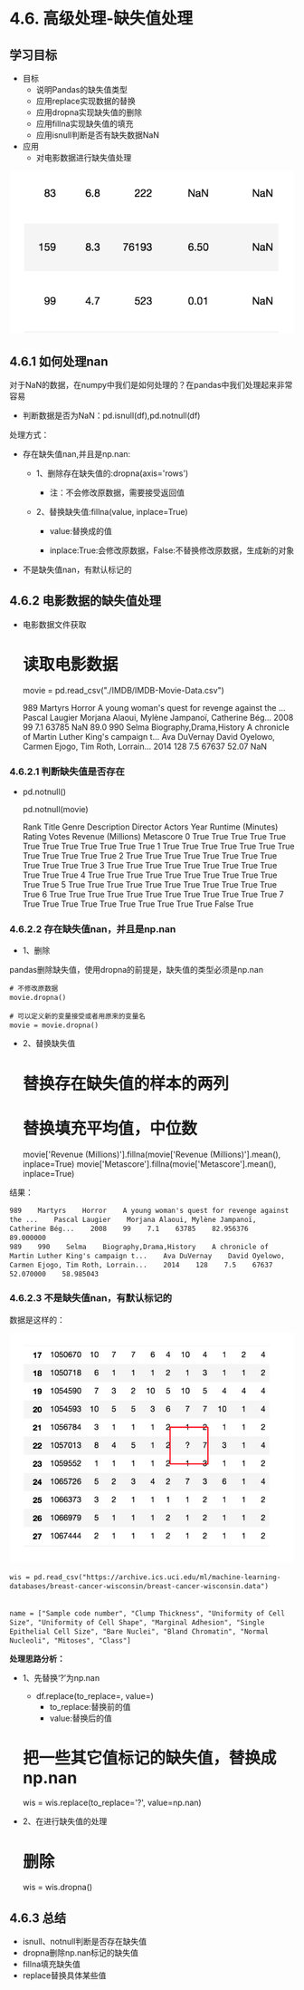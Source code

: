 # 4.6. 高级处理-缺失值处理

学习目标
----

*   目标
    *   说明Pandas的缺失值类型
    *   应用replace实现数据的替换
    *   应用dropna实现缺失值的删除
    *   应用fillna实现缺失值的填充
    *   应用isnull判断是否有缺失数据NaN
*   应用
    *   对电影数据进行缺失值处理

![缺失值](../images/缺失值.png)

4.6.1 如何处理nan
-------------

对于NaN的数据，在numpy中我们是如何处理的？在pandas中我们处理起来非常容易

*   判断数据是否为NaN：pd.isnull(df),pd.notnull(df)

处理方式：

*   存在缺失值nan,并且是np.nan:

    *   1、删除存在缺失值的:dropna(axis='rows')

        *   注：不会修改原数据，需要接受返回值
    *   2、替换缺失值:fillna(value, inplace=True)

        *   value:替换成的值

        *   inplace:True:会修改原数据，False:不替换修改原数据，生成新的对象

*   不是缺失值nan，有默认标记的

4.6.2 电影数据的缺失值处理
----------------

* 电影数据文件获取

  # 读取电影数据
  movie = pd.read_csv("./IMDB/IMDB-Movie-Data.csv")


  989    Martyrs    Horror    A young woman's quest for revenge against the ...    Pascal Laugier    Morjana Alaoui, Mylène Jampanoï, Catherine Bég...    2008    99    7.1    63785    NaN    89.0
  990    Selma    Biography,Drama,History    A chronicle of Martin Luther King's campaign t...    Ava DuVernay    David Oyelowo, Carmen Ejogo, Tim Roth, Lorrain...    2014    128    7.5    67637    52.07    NaN


### 4.6.2.1 判断缺失值是否存在

* pd.notnull()

  pd.notnull(movie)


  Rank    Title    Genre    Description    Director    Actors    Year    Runtime (Minutes)    Rating    Votes    Revenue (Millions)    Metascore
  0    True    True    True    True    True    True    True    True    True    True    True    True
  1    True    True    True    True    True    True    True    True    True    True    True    True
  2    True    True    True    True    True    True    True    True    True    True    True    True
  3    True    True    True    True    True    True    True    True    True    True    True    True
  4    True    True    True    True    True    True    True    True    True    True    True    True
  5    True    True    True    True    True    True    True    True    True    True    True    True
  6    True    True    True    True    True    True    True    True    True    True    True    True
  7    True    True    True    True    True    True    True    True    True    True    False    True


### 4.6.2.2 存在缺失值nan，并且是np.nan

*   1、删除

pandas删除缺失值，使用dropna的前提是，缺失值的类型必须是np.nan

    # 不修改原数据
    movie.dropna()
    
    # 可以定义新的变量接受或者用原来的变量名
    movie = movie.dropna()


* 2、替换缺失值

  # 替换存在缺失值的样本的两列
  # 替换填充平均值，中位数
  movie['Revenue (Millions)'].fillna(movie['Revenue (Millions)'].mean(), inplace=True)
  movie['Metascore'].fillna(movie['Metascore'].mean(), inplace=True)


结果：

    989    Martyrs    Horror    A young woman's quest for revenge against the ...    Pascal Laugier    Morjana Alaoui, Mylène Jampanoï, Catherine Bég...    2008    99    7.1    63785    82.956376    89.000000
    989    990    Selma    Biography,Drama,History    A chronicle of Martin Luther King's campaign t...    Ava DuVernay    David Oyelowo, Carmen Ejogo, Tim Roth, Lorrain...    2014    128    7.5    67637    52.070000    58.985043


### 4.6.2.3 不是缺失值nan，有默认标记的

数据是这样的：

![问号缺失值](../images/问号缺失值.png)

    wis = pd.read_csv("https://archive.ics.uci.edu/ml/machine-learning-databases/breast-cancer-wisconsin/breast-cancer-wisconsin.data")


    name = ["Sample code number", "Clump Thickness", "Uniformity of Cell Size", "Uniformity of Cell Shape", "Marginal Adhesion", "Single Epithelial Cell Size", "Bare Nuclei", "Bland Chromatin", "Normal Nucleoli", "Mitoses", "Class"]


**处理思路分析：**

* 1、先替换‘?’为np.nan
  *   df.replace(to_replace=, value=)
      *   to_replace:替换前的值
      *   value:替换后的值

  # 把一些其它值标记的缺失值，替换成np.nan
  wis = wis.replace(to_replace='?', value=np.nan)

* 2、在进行缺失值的处理

  # 删除
  wis = wis.dropna()


4.6.3 总结
--------

*   isnull、notnull判断是否存在缺失值
*   dropna删除np.nan标记的缺失值
*   fillna填充缺失值
*   replace替换具体某些值